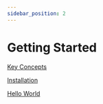 ```yaml
---
sidebar_position: 2
---
```

# Getting Started

[Key Concepts](Key%20Concepts)

[Installation](Installation)

[Hello World](Hello%20World)
